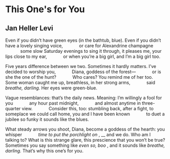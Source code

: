 # This One's for You
## Jan Heller Levi
Even if you didn’t have green eyes (in the bathtub, blue).
Even if you didn’t have a lovely singing voice,
            or care for Alexandrine champagne
            some slow Saturday evenings to sing it through,
it pleases me, your lips close to my ear,
            or when you’re a big girl, and I’m a big girl too.

Five years difference between we two.
Sometimes it hardly matters. I’ve decided to worship you,
            Diana, goddess of the forest—
            or is she the one of the hunt?
            Who cares? You remind me of her
too. Some woman caught me up, breathless, in her strong arms,
            said _breathe, darling._ Her eyes were green-blue.

Vague resemblances: that’s the daily news.
Meaning: I’m willingly a fool for you
            any hour past midnight,
            and almost anytime in three-quarter view.
            Consider this, too: stumbling back, after a fight,
to someplace we could call home, you and I have been known
            to duet a jubilee so funky it sounds like the blues.

What steady arrows you shoot, Diana, become
a goddess of the hearth: you whisper
            _time to put the porchlight on_ ,
 __ and we do. Who am I talking to?
What is this strange glare, this prescience that you won’t be true?
Sometimes you say something like _even so, boo_ ,
and it sounds like _breathe, darling._ That’s why this one’s for you.
